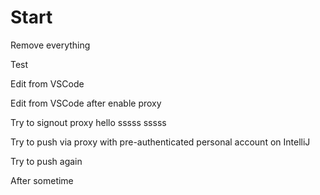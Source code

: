 # Start

Remove everything

Test

Edit from VSCode

Edit from VSCode after enable proxy

Try to signout proxy hello sssss sssss

Try to push via proxy with pre-authenticated personal account on IntelliJ

Try to push again

After sometime